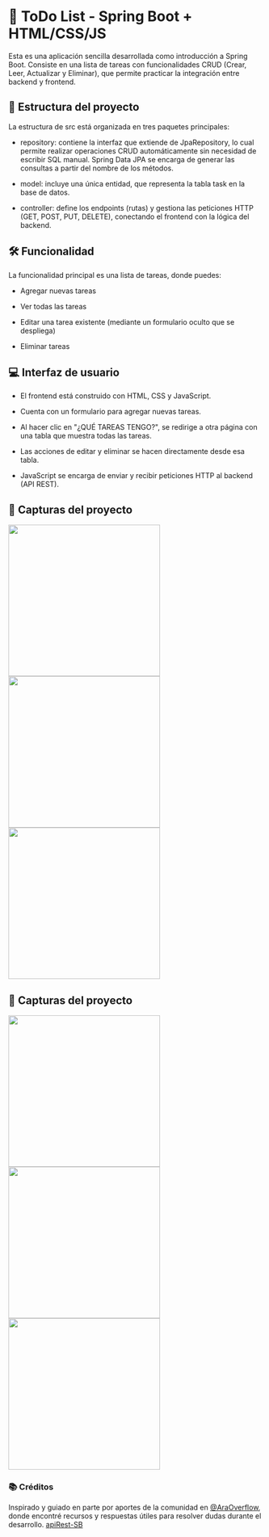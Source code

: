 # 📝 ToDo List - Spring Boot + HTML/CSS/JS
Esta es una aplicación sencilla desarrollada como introducción a Spring Boot. Consiste en una lista de tareas con funcionalidades CRUD (Crear, Leer, Actualizar y Eliminar), que permite practicar la integración entre backend y frontend.

## 🧠 Estructura del proyecto
La estructura de src está organizada en tres paquetes principales:

- repository: contiene la interfaz que extiende de JpaRepository, lo cual permite realizar operaciones CRUD automáticamente sin necesidad de escribir SQL manual. Spring Data JPA se encarga de generar las consultas a partir del nombre de los métodos.

- model: incluye una única entidad, que representa la tabla task en la base de datos.

- controller: define los endpoints (rutas) y gestiona las peticiones HTTP (GET, POST, PUT, DELETE), conectando el frontend con la lógica del backend.

## 🛠️ Funcionalidad
La funcionalidad principal es una lista de tareas, donde puedes:

- Agregar nuevas tareas

- Ver todas las tareas

- Editar una tarea existente (mediante un formulario oculto que se despliega)

- Eliminar tareas

## 💻 Interfaz de usuario
- El frontend está construido con HTML, CSS y JavaScript.

- Cuenta con un formulario para agregar nuevas tareas.

- Al hacer clic en "¿QUÉ TAREAS TENGO?", se redirige a otra página con una tabla que muestra todas las tareas.

- Las acciones de editar y eliminar se hacen directamente desde esa tabla.

- JavaScript se encarga de enviar y recibir peticiones HTTP al backend (API REST).

## 📸 Capturas del proyecto

<img src="https://github.com/user-attachments/assets/6624ff6b-7eb0-432f-a100-5387134364c9" width="300"/>
<img src="https://github.com/user-attachments/assets/e96c163e-322e-479c-9a9b-b24372076a9b" width="300"/>
<img src="https://github.com/user-attachments/assets/daf0901b-92c6-4ead-874d-50a379a4ac50" width="300"/>

## 📸 Capturas del proyecto

<img src="https://github.com/user-attachments/assets/6624ff6b-7eb0-432f-a100-5387134364c9" width="300"/>
<img src="https://github.com/user-attachments/assets/e96c163e-322e-479c-9a9b-b24372076a9b" width="300"/>
<img src="https://github.com/user-attachments/assets/daf0901b-92c6-4ead-874d-50a379a4ac50" width="300"/>


### 📚 Créditos
Inspirado y guiado en parte por aportes de la comunidad en [@AraOverflow](https://github.com/AraOverFlow), donde encontré recursos y respuestas útiles para resolver dudas durante el desarrollo. [apiRest-SB](https://github.com/AraOverflow/apiRest-SB)
